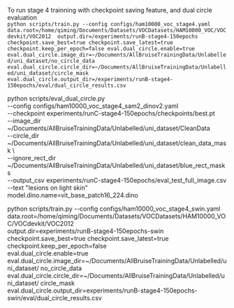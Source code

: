 To run stage 4 trainning with checkpoint saving feature, and dual circle evaluation\
`python scripts/train.py --config configs/ham10000_voc_stage4.yaml data.root=/home/qiming/Documents/Datasets/VOCDatasets/HAM10000_VOC/VOCdevkit/VOC2012  output.dir=/experiments/runB-stage4-150epochs checkpoint.save_best=true checkpoint.save_latest=true checkpoint.keep_per_epoch=false eval.dual_circle.enable=true eval.dual_circle.image_dir=~/Documents/AllBruiseTrainingData/Unlabelled/uni_dataset/no_circle_data eval.dual_circle.circle_dir=~/Documents/AllBruiseTrainingData/Unlabelled/uni_dataset/circle_mask eval.dual_circle.output_dir=/experiments/runB-stage4-150epochs/eval/dual_circle_results.csv`

python scripts/eval_dual_circle.py \
    --config configs/ham10000_voc_stage4_sam2_dinov2.yaml \
    --checkpoint experiments/runC-stage4-150epochs/checkpoints/best.pt \
    --image_dir ~/Documents/AllBruiseTrainingData/Unlabelled/uni_dataset/CleanData \
    --circle_dir ~/Documents/AllBruiseTrainingData/Unlabelled/uni_dataset/clean_data_mask \             
    --ignore_rect_dir ~/Documents/AllBruiseTrainingData/Unlabelled/uni_dataset/blue_rect_masks \
    --output_csv experiments/runC-stage4-150epochs/eval_test_full_image.csv \
    --text "lesions on light skin" \
    model.dino.name=vit_base_patch16_224.dino

python scripts/train.py --config configs/ham10000_voc_stage4_swin.yaml \
    data.root=/home/qiming/Documents/Datasets/VOCDatasets/HAM10000_VOC/VOCdevkit/VOC2012 \
    output.dir=experiments/runB-stage4-150epochs-swin \
    checkpoint.save_best=true checkpoint.save_latest=true checkpoint.keep_per_epoch=false \
    eval.dual_circle.enable=true \
    eval.dual_circle.image_dir=~/Documents/AllBruiseTrainingData/Unlabelled/uni_dataset/
  no_circle_data \
    eval.dual_circle.circle_dir=~/Documents/AllBruiseTrainingData/Unlabelled/uni_dataset/
  circle_mask \
    eval.dual_circle.output_dir=experiments/runB-stage4-150epochs-swin/eval/dual_circle_results.csv